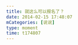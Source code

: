 ```yaml
---
title: 就这么可以报名了？
date: 2014-02-15 17:48:07
mCategories: [说说]
type: moment
time: t174807
---
```


<div id="pics-20140215174807"></div>

<script src="/lib/moment/pics.js"></script>
<script>
var data = [
    {"link": "2014-02-15_000000.jpeg", "type": "shuoshuo"},
    {"link": "2014-02-15_000001.jpeg", "type": "shuoshuo"},
    {"link": "2014-02-15_000002.jpeg", "type": "shuoshuo"}
];
picsRender(data, "pics-20140215174807");
</script>
